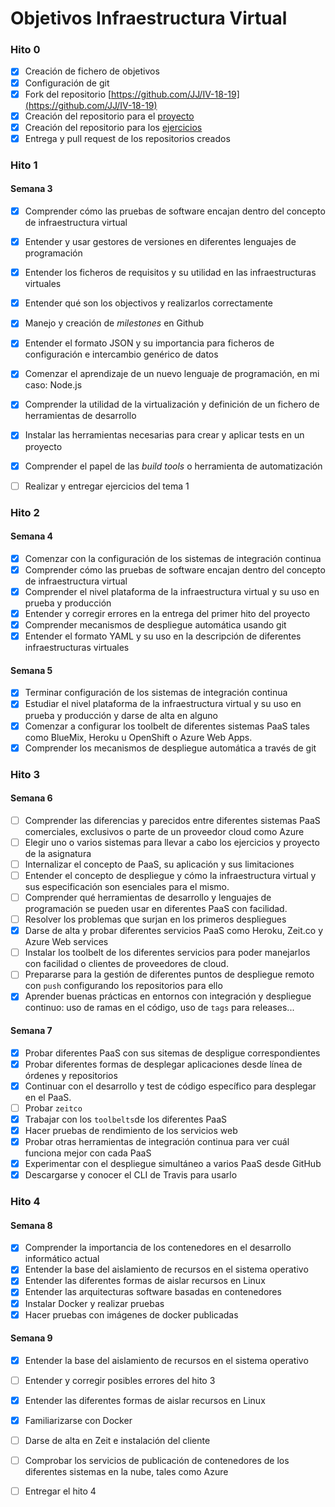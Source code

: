 Objetivos Infraestructura Virtual
============================

### Hito 0

- [x] Creación de fichero de objetivos
- [x] Configuración de git
- [x] Fork del repositorio [https://github.com/JJ/IV-18-19](https://github.com/JJ/IV-18-19)
- [x] Creación del repositorio para el [proyecto](https://github.com/marioanloru/Billboard-IV)
- [x] Creación del repositorio para los [ejercicios](https://github.com/marioanloru/IV-18-19-Ejercicios)
- [x] Entrega y pull request de los repositorios creados

### Hito 1

#### Semana 3

- [x] Comprender cómo las pruebas de software encajan dentro del concepto de infraestructura virtual
- [x] Entender y usar gestores de versiones en diferentes lenguajes de programación
- [x] Entender los ficheros de requisitos y su utilidad en las infraestructuras virtuales
- [x] Entender qué son los objectivos y realizarlos correctamente
- [x] Manejo y creación de *milestones* en Github
- [x] Entender el formato JSON y su importancia para ficheros de configuración e intercambio genérico de datos
- [x] Comenzar el aprendizaje de un nuevo lenguaje de programación, en mi caso: Node.js
- [x] Comprender la utilidad de la virtualización y definición de un fichero de herramientas de desarrollo
- [x] Instalar las herramientas necesarias para crear y aplicar tests en un proyecto
- [x] Comprender el papel de las *build tools* o herramienta de automatización
- [ ] Realizar y entregar ejercicios del tema 1


### Hito 2

#### Semana 4

- [x] Comenzar con la configuración de los sistemas de integración continua
- [x] Comprender cómo las pruebas de software encajan dentro del concepto de infraestructura virtual
- [x] Comprender el nivel plataforma de la infraestructura virtual y su uso en prueba y producción
- [x] Entender y corregir errores en la entrega del primer hito del proyecto
- [x] Comprender mecanismos de despliegue automática usando git
- [x] Entender el formato YAML y su uso en la descripción de diferentes infraestructuras virtuales

#### Semana 5

- [x] Terminar configuración de los sistemas de integración continua
- [x] Estudiar el nivel plataforma de la infraestructura virtual y su uso en prueba y producción y darse de alta en alguno
- [x] Comenzar a configurar los toolbelt de diferentes sistemas PaaS tales como BlueMix, Heroku u OpenShift o Azure Web Apps.
- [x] Comprender los mecanismos de despliegue automática a través de git

### Hito 3

#### Semana 6

- [ ] Comprender las diferencias y parecidos entre diferentes sistemas PaaS comerciales, exclusivos o parte de un proveedor cloud como Azure
- [ ] Elegir uno o varios sistemas para llevar a cabo los ejercicios y proyecto de la asignatura
- [ ] Internalizar el concepto de PaaS, su aplicación y sus limitaciones
- [ ] Entender el concepto de despliegue y cómo la infraestructura virtual y sus especificación son esenciales para el mismo.
- [ ] Comprender qué herramientas de desarrollo y lenguajes de programación se pueden usar en diferentes PaaS con facilidad.
- [ ] Resolver los problemas que surjan en los primeros despliegues
- [x] Darse de alta y probar diferentes servicios PaaS como Heroku, Zeit.co y Azure Web services
- [ ] Instalar los toolbelt de los diferentes servicios para poder manejarlos con facilidad o clientes de proveedores de cloud.
- [ ] Prepararse para la gestión de diferentes puntos de despliegue remoto con `push` configurando los repositorios para ello
- [x] Aprender buenas prácticas en entornos con integración y despliegue continuo: uso de ramas en el código, uso de `tags` para releases...

#### Semana 7

- [x] Probar diferentes PaaS con sus sitemas de despligue correspondientes
- [x] Probar diferentes formas de desplegar aplicaciones desde línea de órdenes y repositorios
- [x] Continuar con el desarrollo y test de código específico para desplegar en el PaaS.
- [ ] Probar `zeitco`
- [x] Trabajar con los `toolbelts`de los diferentes PaaS
- [x] Hacer pruebas de rendimiento de los servicios web
- [x] Probar otras herramientas de integración continua para ver cuál funciona mejor con cada PaaS
- [x] Experimentar con el despliegue simultáneo a varios PaaS desde GitHub
- [x] Descargarse y conocer el CLI de Travis para usarlo

### Hito 4

#### Semana 8

- [x] Comprender la importancia de los contenedores en el desarrollo informático actual
- [x] Entender la base del aislamiento de recursos en el sistema operativo
- [x] Entender las diferentes formas de aislar recursos en Linux
- [x] Entender las arquitecturas software basadas en contenedores
- [x] Instalar Docker y realizar pruebas
- [x] Hacer pruebas con imágenes de docker publicadas

#### Semana 9

- [x] Entender la base del aislamiento de recursos en el sistema operativo
- [ ] Entender y corregir posibles errores del hito 3
- [x] Entender las diferentes formas de aislar recursos en Linux
- [x] Familiarizarse con Docker
- [ ] Darse de alta en Zeit e instalación del cliente
- [ ] Comprobar los servicios de publicación de contenedores de los diferentes sistemas en la nube, tales como Azure
- [ ] Entregar el hito 4

